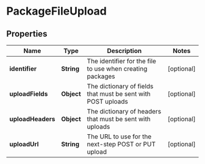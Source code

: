 
# PackageFileUpload

## Properties
Name | Type | Description | Notes
------------ | ------------- | ------------- | -------------
**identifier** | **String** | The identifier for the file to use when creating packages |  [optional]
**uploadFields** | **Object** | The dictionary of fields that must be sent with POST uploads |  [optional]
**uploadHeaders** | **Object** | The dictionary of headers that must be sent with uploads |  [optional]
**uploadUrl** | **String** | The URL to use for the next-step POST or PUT upload |  [optional]



